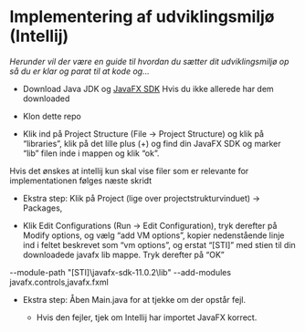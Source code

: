 
# Implementering af udviklingsmiljø (Intellij)

*Herunder vil der være en guide til hvordan du sætter dit udviklingsmiljø op så du er klar og parat til at kode og…*


- Download Java JDK og [JavaFX SDK](https://gluonhq.com/download/javafx-11-0-2-sdk-windows/)
Hvis du ikke allerede har dem downloaded


- Klon dette repo


- Klik ind på Project Structure (File -> Project Structure) og klik på “libraries”, klik på det lille plus (+) og find din JavaFX SDK og marker “lib” filen inde i mappen og klik “ok”.

Hvis det ønskes at intellij kun skal vise filer som er relevante for implementationen følges næste skridt
- Ekstra step: Klik på Project (lige over projectstrukturvinduet) -> Packages, 


- Klik Edit Configurations (Run -> Edit Configuration), tryk derefter på Modify options, og vælg “add VM options”, kopier nedenstående linje ind i feltet beskrevet som “vm options”, og erstat “[STI]” med stien til din downloadede javafx lib mappe. Tryk derefter på “OK”

--module-path
"[STI]\javafx-sdk-11.0.2\lib"
--add-modules
javafx.controls,javafx.fxml


- Ekstra step: Åben Main.java for at tjekke om der opstår fejl.


    - Hvis den fejler, tjek om Intellij har importet JavaFX korrect.
